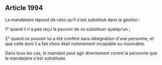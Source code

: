 Article 1994
----
Le mandataire répond de celui qu'il s'est substitué dans la gestion :

1° quand il n'a pas reçu le pouvoir de se substituer quelqu'un ;

2° quand ce pouvoir lui a été conféré sans désignation d'une personne, et que
celle dont il a fait choix était notoirement incapable ou insolvable.

Dans tous les cas, le mandant peut agir directement contre la personne que le
mandataire s'est substituée.
